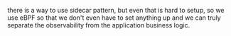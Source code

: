there is a way to use sidecar pattern, but even that is hard to setup, so we use eBPF so that we don't even have to set anything up and we can truly separate the observability from the application business logic.